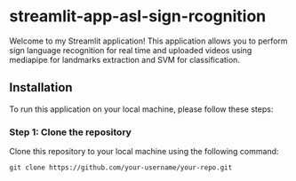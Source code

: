 # streamlit-app-asl-sign-rcognition

Welcome to my Streamlit application! This application allows you to perform sign language recognition for real time and uploaded videos using mediapipe for landmarks extraction and SVM for classification.

## Installation

To run this application on your local machine, please follow these steps:

### Step 1: Clone the repository

Clone this repository to your local machine using the following command:

```shell
git clone https://github.com/your-username/your-repo.git

